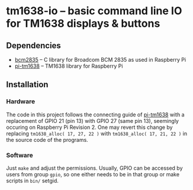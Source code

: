 tm1638-io – basic command line IO for TM1638 displays & buttons
===============================================================

Dependencies
------------

* [bcm2835](http://www.airspayce.com/mikem/bcm2835/) – C library for
    Broadcom BCM 2835 as used in Raspberry Pi
* [pi-tm1638](http://www.mjoldfield.com/atelier/2012/08/pi-tm1638.html) –
    TM1638 library for Raspberry Pi

Installation
------------

### Hardware

The code in this project follows the connecting guide of
[pi-tm1638](http://www.mjoldfield.com/atelier/2012/08/pi-tm1638.html) with
a replacement of GPIO 21 (pin 13) with GPIO 27 (same pin 13), seemingly
occuring on Raspberry Pi Revision 2. One may revert this change by
replacing ``tm1638_alloc( 17, 27, 22 )`` with
``tm1638_alloc( 17, 21, 22 )`` in the source code of the programs.

### Software

Just ``make`` and adjust the permissions. Usually, GPIO can be accessed
by users from group ``gpio``, so one either needs to be in that group or
make scripts in ``bin/`` setgid.
